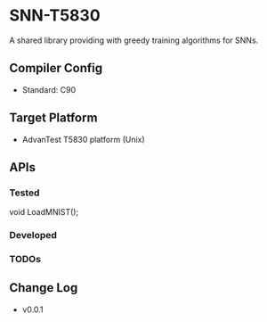 # SNN-T5830

A shared library providing with greedy training algorithms for SNNs.

## Compiler Config

- Standard: C90

## Target Platform

- AdvanTest T5830 platform (Unix)

## APIs

### Tested

void LoadMNIST();

### Developed

### TODOs

## Change Log

- v0.0.1
